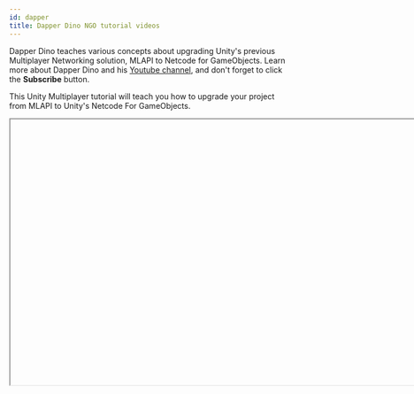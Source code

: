 ```yaml
---
id: dapper
title: Dapper Dino NGO tutorial videos
---
```


Dapper Dino teaches various concepts about upgrading Unity's previous Multiplayer Networking solution, MLAPI to Netcode for GameObjects. Learn more about Dapper Dino and his [Youtube channel](https://www.youtube.com/channel/UCjCpZyil4D8TBb5nVTMMaUw), and don't forget to click the **Subscribe** button.

This Unity Multiplayer tutorial will teach you how to upgrade your project from MLAPI to Unity's Netcode For GameObjects.

<Iframe url="https://www.youtube.com/embed/PnQutPyMZhI"
        width="854px"
        height="480px"
        id="myId"
        className="video-container"
        display="initial"
        position="relative"
        allow="accelerometer; autoplay; clipboard-write; encrypted-media; gyroscope; picture-in-picture"
        allowfullscreen
        />



Video published Nov 19, 2021

:::important
These tutorials use Unity v2021.1, and MLAPI 0.1.0.  For imformation on modyfing the code for use with Netcode for GameObjects please see [here](../installation/migratingfrommlapi.md)
:::

:::contribution Community Contribution
Thank you to [DapperDino](https://www.youtube.com/channel/UCjCpZyil4D8TBb5nVTMMaUw) for the video tutorial! These contributions are a fantastic help to the community.
:::

import Iframe from 'react-iframe'
